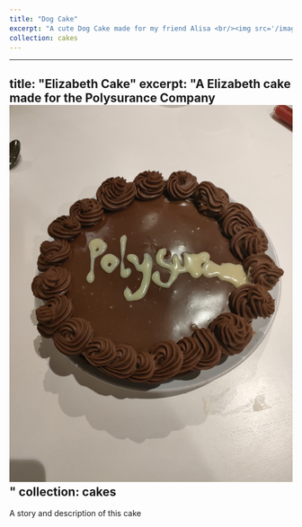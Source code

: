 ```yaml
---
title: "Dog Cake"
excerpt: "A cute Dog Cake made for my friend Alisa <br/><img src='/images/cakes/cake1.jpg'>"
collection: cakes
---
```

---
title: "Elizabeth Cake"
excerpt: "A Elizabeth cake made for the Polysurance Company <br/><img src='/images/cakes/Elizabeth.jpg'>"
collection: cakes
---

A story and description of this cake